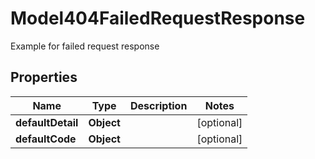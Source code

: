 

# Model404FailedRequestResponse

Example for failed request response

## Properties

| Name | Type | Description | Notes |
|------------ | ------------- | ------------- | -------------|
|**defaultDetail** | **Object** |  |  [optional] |
|**defaultCode** | **Object** |  |  [optional] |



